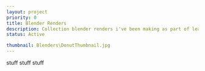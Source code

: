 ```yaml
---
layout: project
priority: 0
title: Blender Renders
description: Collection blender renders i've been making as part of learning blender and following tutorials.
status: Active

thumbnail: Blenders\DonutThumbnail.jpg
---
```


stuff stuff stuff